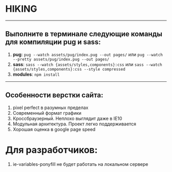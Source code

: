 # HIKING

---

## Выполните в терминале следующие команды для компиляции pug и sass:

1. **pug**: `pug --watch assets/pug/index.pug --out pages/` или `pug --watch --pretty assets/pug/index.pug --out pages/`
2. **sass**: `sass --watch {assets/styles,components}:css` или `sass --watch {assets/styles,components}:css --style compressed`
3. **modules**: `npm install`

---

## Особенности верстки сайта:

1. pixel perfect в разумных пределах
2. Современный формат графики
3. Кроссбраузерный. Неплохо выглядит даже в IE10
4. Модульная архитектура. Проект легко поддерживается
5. Хорошая оценка в google page speed

# Для разработчиков:

1. ie-variables-ponyfill не будет работать на локальном сервере
